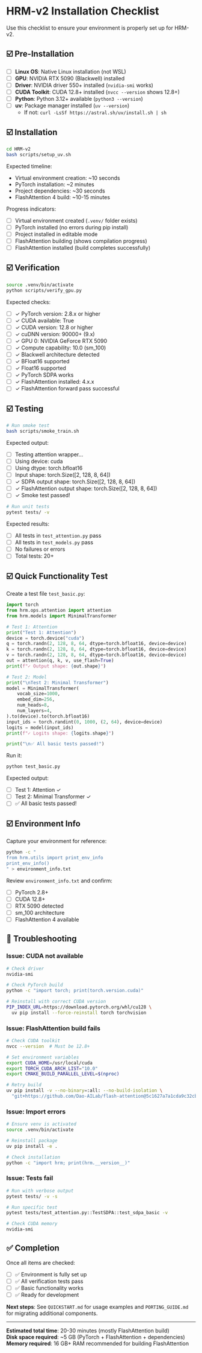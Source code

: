 # HRM-v2 Installation Checklist

Use this checklist to ensure your environment is properly set up for HRM-v2.

## ☑️ Pre-Installation

- [ ] **Linux OS**: Native Linux installation (not WSL)
- [ ] **GPU**: NVIDIA RTX 5090 (Blackwell) installed
- [ ] **Driver**: NVIDIA driver 550+ installed (`nvidia-smi` works)
- [ ] **CUDA Toolkit**: CUDA 12.8+ installed (`nvcc --version` shows 12.8+)
- [ ] **Python**: Python 3.12+ available (`python3 --version`)
- [ ] **uv**: Package manager installed (`uv --version`)
  - If not: `curl -LsSf https://astral.sh/uv/install.sh | sh`

## ☑️ Installation

```bash
cd HRM-v2
bash scripts/setup_uv.sh
```

Expected timeline:
- Virtual environment creation: ~10 seconds
- PyTorch installation: ~2 minutes
- Project dependencies: ~30 seconds
- FlashAttention 4 build: ~10-15 minutes

Progress indicators:
- [ ] Virtual environment created (`.venv/` folder exists)
- [ ] PyTorch installed (no errors during pip install)
- [ ] Project installed in editable mode
- [ ] FlashAttention building (shows compilation progress)
- [ ] FlashAttention installed (build completes successfully)

## ☑️ Verification

```bash
source .venv/bin/activate
python scripts/verify_gpu.py
```

Expected checks:
- [ ] ✓ PyTorch version: 2.8.x or higher
- [ ] ✓ CUDA available: True
- [ ] ✓ CUDA version: 12.8 or higher
- [ ] ✓ cuDNN version: 90000+ (9.x)
- [ ] ✓ GPU 0: NVIDIA GeForce RTX 5090
- [ ] ✓ Compute capability: 10.0 (sm_100)
- [ ] ✓ Blackwell architecture detected
- [ ] ✓ BFloat16 supported
- [ ] ✓ Float16 supported
- [ ] ✓ PyTorch SDPA works
- [ ] ✓ FlashAttention installed: 4.x.x
- [ ] ✓ FlashAttention forward pass successful

## ☑️ Testing

```bash
# Run smoke test
bash scripts/smoke_train.sh
```

Expected output:
- [ ] Testing attention wrapper...
- [ ] Using device: cuda
- [ ] Using dtype: torch.bfloat16
- [ ] Input shape: torch.Size([2, 128, 8, 64])
- [ ] ✓ SDPA output shape: torch.Size([2, 128, 8, 64])
- [ ] ✓ FlashAttention output shape: torch.Size([2, 128, 8, 64])
- [ ] ✓ Smoke test passed!

```bash
# Run unit tests
pytest tests/ -v
```

Expected results:
- [ ] All tests in `test_attention.py` pass
- [ ] All tests in `test_models.py` pass
- [ ] No failures or errors
- [ ] Total tests: 20+

## ☑️ Quick Functionality Test

Create a test file `test_basic.py`:
```python
import torch
from hrm.ops.attention import attention
from hrm.models import MinimalTransformer

# Test 1: Attention
print("Test 1: Attention")
device = torch.device("cuda")
q = torch.randn(2, 128, 8, 64, dtype=torch.bfloat16, device=device)
k = torch.randn(2, 128, 8, 64, dtype=torch.bfloat16, device=device)
v = torch.randn(2, 128, 8, 64, dtype=torch.bfloat16, device=device)
out = attention(q, k, v, use_flash=True)
print(f"✓ Output shape: {out.shape}")

# Test 2: Model
print("\nTest 2: Minimal Transformer")
model = MinimalTransformer(
    vocab_size=1000,
    embed_dim=256,
    num_heads=8,
    num_layers=4,
).to(device).to(torch.bfloat16)
input_ids = torch.randint(0, 1000, (2, 64), device=device)
logits = model(input_ids)
print(f"✓ Logits shape: {logits.shape}")

print("\n✅ All basic tests passed!")
```

Run it:
```bash
python test_basic.py
```

Expected output:
- [ ] Test 1: Attention ✓
- [ ] Test 2: Minimal Transformer ✓
- [ ] ✅ All basic tests passed!

## ☑️ Environment Info

Capture your environment for reference:
```bash
python -c "
from hrm.utils import print_env_info
print_env_info()
" > environment_info.txt
```

Review `environment_info.txt` and confirm:
- [ ] PyTorch 2.8+
- [ ] CUDA 12.8+
- [ ] RTX 5090 detected
- [ ] sm_100 architecture
- [ ] FlashAttention 4 available

## 🚨 Troubleshooting

### Issue: CUDA not available
```bash
# Check driver
nvidia-smi

# Check PyTorch build
python -c "import torch; print(torch.version.cuda)"

# Reinstall with correct CUDA version
PIP_INDEX_URL=https://download.pytorch.org/whl/cu128 \
  uv pip install --force-reinstall torch torchvision
```

### Issue: FlashAttention build fails
```bash
# Check CUDA toolkit
nvcc --version  # Must be 12.8+

# Set environment variables
export CUDA_HOME=/usr/local/cuda
export TORCH_CUDA_ARCH_LIST="10.0"
export CMAKE_BUILD_PARALLEL_LEVEL=$(nproc)

# Retry build
uv pip install -v --no-binary=:all: --no-build-isolation \
  "git+https://github.com/Dao-AILab/flash-attention@5c1627a7a1cda9c32cb9b937a053564e663f81bc"
```

### Issue: Import errors
```bash
# Ensure venv is activated
source .venv/bin/activate

# Reinstall package
uv pip install -e .

# Check installation
python -c "import hrm; print(hrm.__version__)"
```

### Issue: Tests fail
```bash
# Run with verbose output
pytest tests/ -v -s

# Run specific test
pytest tests/test_attention.py::TestSDPA::test_sdpa_basic -v

# Check CUDA memory
nvidia-smi
```

## ✅ Completion

Once all items are checked:
- [ ] ✅ Environment is fully set up
- [ ] ✅ All verification tests pass
- [ ] ✅ Basic functionality works
- [ ] ✅ Ready for development

**Next steps**: See `QUICKSTART.md` for usage examples and `PORTING_GUIDE.md` for migrating additional components.

---

**Estimated total time**: 20-30 minutes (mostly FlashAttention build)  
**Disk space required**: ~5 GB (PyTorch + FlashAttention + dependencies)  
**Memory required**: 16 GB+ RAM recommended for building FlashAttention


